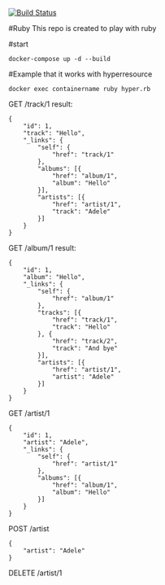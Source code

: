 [![Build Status](https://travis-ci.org/arnovr/ruby.svg?branch=master)](https://travis-ci.org/arnovr/ruby)

#Ruby
This repo is created to play with ruby

#start
````
docker-compose up -d --build
````


#Example that it works with hyperresource
````
docker exec containername ruby hyper.rb
````

GET /track/1
result:
````
{
	"id": 1,
	"track": "Hello",
	"_links": {
		"self": {
			"href": "track/1"
		},
		"albums": [{
			"href": "album/1",
			"album": "Hello"
		}],
		"artists": [{
			"href": "artist/1",
			"track": "Adele"
		}]
	}
}
````

GET /album/1
result:
````
{
	"id": 1,
	"album": "Hello",
	"_links": {
		"self": {
			"href": "album/1"
		},
		"tracks": [{
			"href": "track/1",
			"track": "Hello"
		}, {
			"href": "track/2",
			"track": "And bye"
		}],
		"artists": [{
			"href": "artist/1",
			"artist": "Adele"
		}]
	}
}
````

GET /artist/1
````
{
	"id": 1,
	"artist": "Adele",
	"_links": {
		"self": {
			"href": "artist/1"
		},
		"albums": [{
			"href": "album/1",
			"album": "Hello"
		}]
	}
}
````

POST /artist
````
{
	"artist": "Adele"
}
````

DELETE /artist/1